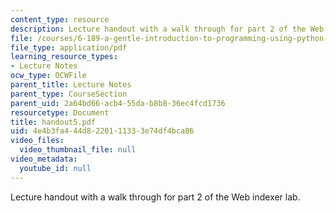 ```yaml
---
content_type: resource
description: Lecture handout with a walk through for part 2 of the Web indexer lab.
file: /courses/6-189-a-gentle-introduction-to-programming-using-python-january-iap-2008/4e4b3fa444d8220111333e74df4bca86_handout5.pdf
file_type: application/pdf
learning_resource_types:
- Lecture Notes
ocw_type: OCWFile
parent_title: Lecture Notes
parent_type: CourseSection
parent_uid: 2a64bd66-acb4-55da-b8b8-36ec4fcd1736
resourcetype: Document
title: handout5.pdf
uid: 4e4b3fa4-44d8-2201-1133-3e74df4bca86
video_files:
  video_thumbnail_file: null
video_metadata:
  youtube_id: null
---
```

Lecture handout with a walk through for part 2 of the Web indexer lab.

